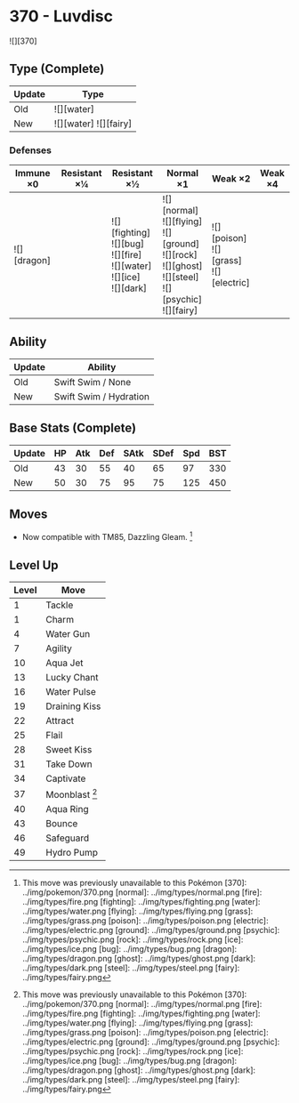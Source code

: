 # 370 - Luvdisc
![][370]

## Type (Complete)

Update | Type                   | 
---    | ---                    | 
Old    | ![][water]             | 
New    | ![][water]  ![][fairy] | 

### Defenses

Immune ×0       | Resistant ×¼ | Resistant ×½                                                                           | Normal ×1                                                                                                                   | Weak ×2                                          | Weak ×4 | 
---             | ---          | ---                                                                                    | ---                                                                                                                         | ---                                              | ---     | 
![][dragon]<br> |              | ![][fighting]<br> ![][bug]<br> ![][fire]<br> ![][water]<br> ![][ice]<br> ![][dark]<br> | ![][normal]<br> ![][flying]<br> ![][ground]<br> ![][rock]<br> ![][ghost]<br> ![][steel]<br> ![][psychic]<br> ![][fairy]<br> | ![][poison]<br> ![][grass]<br> ![][electric]<br> |         | 

## Ability

Update | Ability                | 
---    | ---                    | 
Old    | Swift Swim / None      | 
New    | Swift Swim / Hydration | 

## Base Stats (Complete)

Update | HP  | Atk | Def | SAtk | SDef | Spd | BST | 
---    | --- | --- | --- | ---  | ---  | --- | --- | 
Old    | 43  | 30  | 55  | 40   | 65   | 97  | 330 | 
New    | 50  | 30  | 75  | 95   | 75   | 125 | 450 | 

## Moves

 - Now compatible with TM85, Dazzling Gleam. [^1]

## Level Up

Level | Move           | 
---   | ---            | 
1     | Tackle         | 
1     | Charm          | 
4     | Water Gun      | 
7     | Agility        | 
10    | Aqua Jet       | 
13    | Lucky Chant    | 
16    | Water Pulse    | 
19    | Draining Kiss  | 
22    | Attract        | 
25    | Flail          | 
28    | Sweet Kiss     | 
31    | Take Down      | 
34    | Captivate      | 
37    | Moonblast [^1] | 
40    | Aqua Ring      | 
43    | Bounce         | 
46    | Safeguard      | 
49    | Hydro Pump     | 

[^1]: This move was previously unavailable to this Pokémon
[370]: ../img/pokemon/370.png
[normal]: ../img/types/normal.png
[fire]: ../img/types/fire.png
[fighting]: ../img/types/fighting.png
[water]: ../img/types/water.png
[flying]: ../img/types/flying.png
[grass]: ../img/types/grass.png
[poison]: ../img/types/poison.png
[electric]: ../img/types/electric.png
[ground]: ../img/types/ground.png
[psychic]: ../img/types/psychic.png
[rock]: ../img/types/rock.png
[ice]: ../img/types/ice.png
[bug]: ../img/types/bug.png
[dragon]: ../img/types/dragon.png
[ghost]: ../img/types/ghost.png
[dark]: ../img/types/dark.png
[steel]: ../img/types/steel.png
[fairy]: ../img/types/fairy.png
